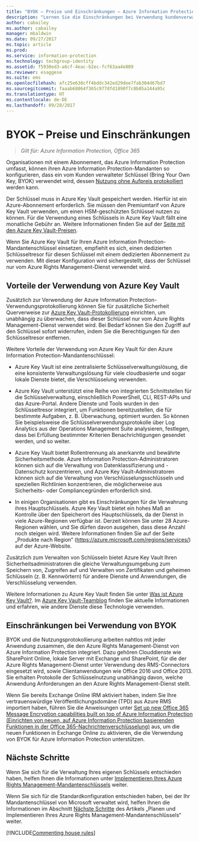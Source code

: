 ```yaml
---
title: "BYOK – Preise und Einschränkungen – Azure Information Protection"
description: "Lernen Sie die Einschränkungen bei Verwendung kundenverwalteter Schlüssel (bekannt als „Bring Your Own Key“, BYOK) mit Azure Information Protection kennen."
author: cabailey
ms.author: cabailey
manager: mbaldwin
ms.date: 09/27/2017
ms.topic: article
ms.prod: 
ms.service: information-protection
ms.technology: techgroup-identity
ms.assetid: f5930ed3-a6cf-4eac-b2ec-fcf63aa4e809
ms.reviewer: esaggese
ms.suite: ems
ms.openlocfilehash: afc25e638cff4bddc342ed29dee7fab304d67bd7
ms.sourcegitcommit: faaab68064f365c977dfd1890f7c8b05a144a95c
ms.translationtype: HT
ms.contentlocale: de-DE
ms.lasthandoff: 09/28/2017
---
```

# <a name="byok-pricing-and-restrictions"></a>BYOK – Preise und Einschränkungen

>*Gilt für: Azure Information Protection, Office 365*


Organisationen mit einem Abonnement, das Azure Information Protection umfasst, können ihren Azure Information Protection-Mandanten so konfigurieren, dass ein vom Kunden verwalteter Schlüssel (Bring Your Own Key, BYOK) verwendet wird, dessen [Nutzung ohne Aufpreis protokolliert](../deploy-use/log-analyze-usage.md) werden kann. 

Der Schlüssel muss in Azure Key Vault gespeichert werden. Hierfür ist ein Azure-Abonnement erforderlich. Sie müssen den Premiumtarif von Azure Key Vault verwenden, um einen HSM-geschützten Schlüssel nutzen zu können. Für die Verwendung eines Schlüssels in Azure Key Vault fällt eine monatliche Gebühr an. Weitere Informationen finden Sie auf der [Seite mit den Azure Key Vault-Preisen](https://azure.microsoft.com/en-us/pricing/details/key-vault/).

Wenn Sie Azure Key Vault für Ihren Azure Information Protection-Mandantenschlüssel einsetzen, empfiehlt es sich, einen dedizierten Schlüsseltresor für diesen Schlüssel mit einem dedizierten Abonnement zu verwenden. Mit dieser Konfiguration wird sichergestellt, dass der Schlüssel nur vom Azure Rights Management-Dienst verwendet wird. 

## <a name="benefits-of-using-azure-key-vault"></a>Vorteile der Verwendung von Azure Key Vault

Zusätzlich zur Verwendung der Azure Information Protection-Verwendungsprotokollierung können Sie für zusätzliche Sicherheit Querverweise zur [Azure Key Vault-Protokollierung](https://azure.microsoft.com/documentation/articles/key-vault-logging/) einrichten, um unabhängig zu überwachen, dass dieser Schlüssel nur vom Azure Rights Management-Dienst verwendet wird. Bei Bedarf können Sie den Zugriff auf den Schlüssel sofort widerrufen, indem Sie die Berechtigungen für den Schlüsseltresor entfernen.

Weitere Vorteile der Verwendung von Azure Key Vault für den Azure Information Protection-Mandantenschlüssel:

- Azure Key Vault ist eine zentralisierte Schlüsselverwaltungslösung, die eine konsistente Verwaltungslösung für viele cloudbasierte und sogar lokale Dienste bietet, die Verschlüsselung verwenden.

- Azure Key Vault unterstützt eine Reihe von integrierten Schnittstellen für die Schlüsselverwaltung, einschließlich PowerShell, CLI, REST-APIs und das Azure-Portal. Andere Dienste und Tools wurden in den Schlüsseltresor integriert, um Funktionen bereitzustellen, die für bestimmte Aufgaben, z. B. Überwachung, optimiert wurden. So können Sie beispielsweise die Schlüsselverwendungsprotokolle über Log Analytics aus der Operations Management Suite analysieren, festlegen, dass bei Erfüllung bestimmter Kriterien Benachrichtigungen gesendet werden, und so weiter.

- Azure Key Vault bietet Rollentrennung als anerkannte und bewährte Sicherheitsmethode. Azure Information Protection-Administratoren können sich auf die Verwaltung von Datenklassifizierung und -Datenschutz konzentrieren, und Azure Key Vault-Administratoren können sich auf die Verwaltung von Verschlüsselungsschlüsseln und speziellen Richtlinien konzentrieren, die möglicherweise aus Sicherheits- oder Compliancegründen erforderlich sind.

- In einigen Organisationen gibt es Einschränkungen für die Verwahrung ihres Hauptschlüssels. Azure Key Vault bietet ein hohes Maß an Kontrolle über den Speicherort des Hauptschlüssels, da der Dienst in viele Azure-Regionen verfügbar ist. Derzeit können Sie unter 28 Azure-Regionen wählen, und Sie dürfen davon ausgehen, dass diese Anzahl noch steigen wird. Weitere Informationen finden Sie auf der Seite „Produkte nach Region“ (https://azure.microsoft.com/regions/services/) auf der Azure-Website.

Zusätzlich zum Verwalten von Schlüsseln bietet Azure Key Vault Ihren Sicherheitsadministratoren die gleiche Verwaltungsumgebung zum Speichern von, Zugreifen auf und Verwalten von Zertifikaten und geheimen Schlüsseln (z. B. Kennwörtern) für andere Dienste und Anwendungen, die Verschlüsselung verwenden. 

Weitere Informationen zu Azure Key Vault finden Sie unter [Was ist Azure Key Vault?](/azure/key-vault/key-vault-whatis). Im [Azure Key Vault-Teamblog](https://blogs.technet.microsoft.com/kv/) finden Sie aktuelle Informationen und erfahren, wie andere Dienste diese Technologie verwenden.

## <a name="restrictions-when-using-byok"></a>Einschränkungen bei Verwendung von BYOK

BYOK und die Nutzungsprotokollierung arbeiten nahtlos mit jeder Anwendung zusammen, die den Azure Rights Management-Dienst von Azure Information Protection integriert. Dazu gehören Clouddienste wie SharePoint Online, lokale Server mit Exchange und SharePoint, für die der Azure Rights Management-Dienst unter Verwendung des RMS-Connectors eingesetzt wird, sowie Clientanwendungen wie Office 2016 und Office 2013. Sie erhalten Protokolle der Schlüsselnutzung unabhängig davon, welche Anwendung Anforderungen an den Azure Rights Management-Dienst stellt.

Wenn Sie bereits Exchange Online IRM aktiviert haben, indem Sie Ihre vertrauenswürdige Veröffentlichungsdomäne (TPD) aus Azure RMS importiert haben, führen Sie die Anweisungen unter [Set up new Office 365 Message Encryption capabilities built on top of Azure Information Protection (Einrichten von neuen, auf Azure Information Protection basierenden Funktionen in der Office 365-Nachrichtenverschlüsselung)](https://support.office.com/article/7ff0c040-b25c-4378-9904-b1b50210d00e) aus, um die neuen Funktionen in Exchange Online zu aktivieren, die die Verwendung von BYOK für Azure Information Protection unterstützen.

## <a name="next-steps"></a>Nächste Schritte

Wenn Sie sich für die Verwaltung Ihres eigenen Schlüssels entschieden haben, helfen Ihnen die Informationen unter [Implementieren Ihres Azure Rights Management-Mandantenschlüssels](plan-implement-tenant-key.md#implementing-byok-for-your-azure-information-protection-tenant-key) weiter.

Wenn Sie sich für die Standardkonfiguration entschieden haben, bei der Ihr Mandantenschlüssel von Microsoft verwaltet wird, helfen Ihnen die Informationen im Abschnitt [Nächste Schritte](plan-implement-tenant-key.md#next-steps) des Artikels „Planen und Implementieren Ihres Azure Rights Management-Mandantenschlüssels“ weiter.

[!INCLUDE[Commenting house rules](../includes/houserules.md)]
